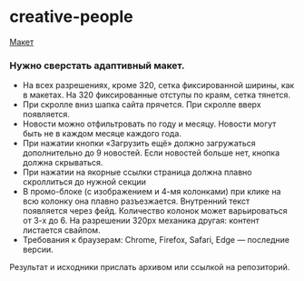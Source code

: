 # creative-people

[Макет](https://www.figma.com/file/zoopIuteIIyq9ykaoy47fv/%D0%A2%D0%B5%D1%81%D1%82%D0%BE%D0%B2%D0%BE%D0%B5-%D0%B7%D0%B0%D0%B4%D0%B0%D0%BD%D0%B8%D0%B5-%D1%84%D1%80%D0%BE%D0%BD%D1%82%D0%B5%D0%BD%D0%B4-V1?node-id=0%3A1)

### Нужно сверстать адаптивный макет.   

- На всех разрешениях, кроме 320, сетка фиксированной ширины, как в макетах. На 320 фиксированные отступы по краям, сетка тянется.
- При скролле вниз шапка сайта прячется. При скролле вверх появляется.
- Новости можно отфильтровать по году и месяцу. Новости могут быть не в каждом месяце каждого года.
- При нажатии кнопки «Загрузить ещё» должно загружаться дополнительно до 9 новостей. Если новостей больше нет, кнопка должна скрываться.
- При нажатии на якорные ссылки страница должна плавно скроллиться до нужной секции
- В промо-блоке (с изображением и 4-мя колонками) при клике на всю колонку она плавно разъезжается. Внутренний текст появляется через фейд. Количество колонок может варьироваться от 3-х до 6. На разрешении 320px механика другая: контент листается свайпом.
- Требования к браузерам: Chrome, Firefox, Safari, Edge — последние версии.

Результат и исходники прислать архивом или ссылкой на репозиторий.